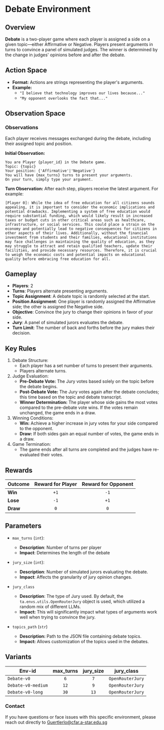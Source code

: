 # Debate Environment

## Overview
**Debate** is a two-player game where each player is assigned a side on a given topic—either Affirmative or Negative. Players present arguments in turns to convince a panel of simulated judges. The winner is determined by the change in judges' opinions before and after the debate.

## Action Space
- **Format:** Actions are strings representing the player's arguments.
- **Example:** 
    - `"I believe that technology improves our lives because..."`
    - `"My opponent overlooks the fact that..."`

## Observation Space

### Observations
Each player receives messages exchanged during the debate, including their assigned topic and position.

**Initial Observation:**
```plaintext
You are Player {player_id} in the Debate game.
Topic: {topic}
Your position: {'Affirmative'|'Negative'}
You will have {max_turns} turns to present your arguments.
On your turn, simply type your argument.
```

**Turn Observation:**
After each step, players receive the latest argument. For example:
```plaintext
[Player 0]: While the idea of free education for all citizens sounds appealing, it is important to consider the economic implications and potential drawbacks. Implementing a system of free education would require substantial funding, which would likely result in increased taxes or budget cuts in other critical areas such as healthcare, infrastructure, or social services. This could place a strain on the economy and potentially lead to negative consequences for citizens in other aspects of their lives. Additionally, without the financial investment from students and their families, educational institutions may face challenges in maintaining the quality of education, as they may struggle to attract and retain qualified teachers, update their facilities, and provide necessary resources. Therefore, it is crucial to weigh the economic costs and potential impacts on educational quality before embracing free education for all.
```

## Gameplay
- **Players**: 2
- **Turns**: Players alternate presenting arguments.
- **Topic Assignment**: A debate topic is randomly selected at the start.
- **Position Assignment**: One player is randomly assigned the Affirmative side; the other is assigned the Negative side.
- **Objective**: Convince the jury to change their opinions in favor of your side.
- **Jury**: A panel of simulated jurors evaluates the debate.
- **Turn Limit**: The number of back and forths before the jury makes their decision.

## Key Rules
1. Debate Structure:
    - Each player has a set number of turns to present their arguments.
    - Players alternate turns.
2. Judge Evaluation:
    - **Pre-Debate Vote:** The Jury votes based solely on the topic before the debate begins.
    - **Post-Debate Vote:** The Jury votes again after the debate concludes; this time based on the topic and debate transcript.
    - **Winner Determination:** The player whose side gains the most votes compared to the pre-debate vote wins. If the votes remain unchanged, the game ends in a draw.
3. Winning Conditions:
    - **Win:** Achieve a higher increase in jury votes for your side compared to the opponent.
    - **Draw:** If both sides gain an equal number of votes, the game ends in a draw.
4. Game Termination:
    - The game ends after all turns are completed and the judges have re-evaluated their votes.



## Rewards
| Outcome          | Reward for Player | Reward for Opponent |
|------------------|:-----------------:|:-------------------:|
| **Win**          | `+1`              | `-1`                |
| **Lose**         | `-1`              | `+1`                |
| **Draw**         | `0`               | `0`                 |

## Parameters
- `max_turns` (`int`):
    - **Description**: Number of turns per player
    - **Impact**: Determines the length of the debate

- `jury_size` (`int`):
    - **Description**: Number of simulated jurors evaluating the debate.
    - **Impact**: Affects the granularity of jury opinion changes.

- `jury_class` 
    - **Description**: The type of Jury used. By default, the `ta.envs.utils.OpenRouterJury` object is used, which utilized a random mix of different LLMs.
    - **Impact:** This will significantly impact what types of arguments work well when trying to convince the jury.

- `topics_path` (`str`)
    - **Description:** Path to the JSON file containing debate topics.
    - **Impact:** Allows customization of the topics used in the debates.

## Variants

| Env-id                   | max_turns | jury_size | jury_class       |
|--------------------------|:---------:|:----------:|:----------------:|
| `Debate-v0`              | `6`       | `7`        | `OpenRouterJury` |
| `Debate-v0-medium`       | `12`      | `9`        | `OpenRouterJury` |
| `Debate-v0-long`         | `30`      | `13`       | `OpenRouterJury` |



### Contact
If you have questions or face issues with this specific environment, please reach out directly to Guertlerlo@cfar.a-star.edu.sg
